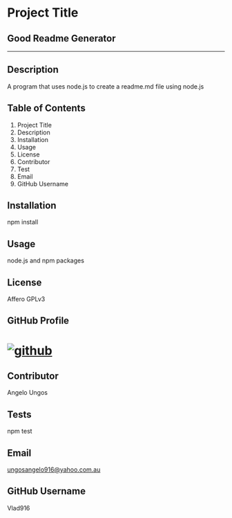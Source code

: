 
             
# Project Title 

  ## Good Readme Generator
   ____
## Description 
    
  A program that uses node.js to create a readme.md file using node.js

## Table of Contents

  1. Project Title
  2. Description
  3. Installation
  4. Usage
  5. License
  6. Contributor
  7. Test
  8. Email
  9. GitHub Username

## Installation 
  
  npm install 

## Usage
  
  node.js and npm packages

## License
    
  Affero GPLv3

## GitHub Profile 

  # [![github](https://img.shields.io/badge/Github-Profile-profile.svg)](https://github.com/vlad916) 

## Contributor

  Angelo Ungos

## Tests
  
  npm test

## Email

  ungosangelo916@yahoo.com.au

## GitHub Username

  Vlad916

